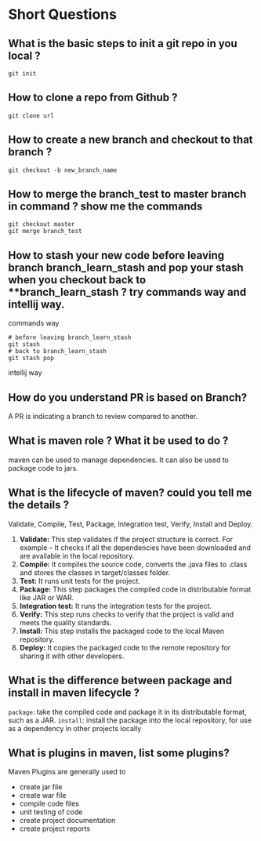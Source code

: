 ﻿# Short Questions
## What is the basic steps to init a git repo in you local ?
```
git init
```
## How to clone a repo from Github ?
```
git clone url
```
## How to create a new branch and checkout to that branch ?
```
git checkout -b new_branch_name
```
## How to merge the branch_test to master branch in command ? show me the commands
```
git checkout master
git merge branch_test
```
## How to stash your new code before leaving branch branch_learn_stash and pop your stash when you  checkout back to **branch_learn_stash ? try commands way and intellij way.
commands way
```
# before leaving branch_learn_stash
git stash
# back to branch_learn_stash
git stash pop
```
intellij way
## How do you understand PR is based on Branch?
 A PR is indicating a branch to review compared to another.
## What is maven role ? What it be used to do ?
maven can be used to manage dependencies.
It can also be used to package code to jars.
## What is the lifecycle of maven? could you tell me the details ?
Validate, Compile, Test, Package, Integration test, Verify, Install and Deploy.
1.  **Validate:**  This step validates if the project structure is correct. For example – It checks if all the dependencies have been downloaded and are available in the local repository.
2.  **Compile:**  It compiles the source code, converts the .java files to .class and stores the classes in target/classes folder.
3.  **Test:**  It runs unit tests for the project.
4.  **Package:**  This step packages the compiled code in distributable format like JAR or WAR.
5.  **Integration test:**  It runs the integration tests for the project.
6.  **Verify:**  This step runs checks to verify that the project is valid and meets the quality standards.
7.  **Install:**  This step installs the packaged code to the local Maven repository.
8.  **Deploy:**  It copies the packaged code to the remote repository for sharing it with other developers.
## What is the difference between package and install in maven lifecycle ?
`package`: take the compiled code and package it in its distributable format, such as a JAR.
`install`: install the package into the local repository, for use as a dependency in other projects locally
## What is plugins in maven, list some plugins?
Maven Plugins are generally used to 
-   create jar file
-   create war file
-   compile code files
-   unit testing of code
-   create project documentation
-   create project reports